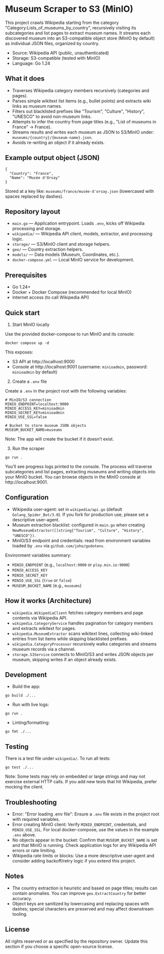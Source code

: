 # Museum Scraper to S3 (MinIO)

This project crawls Wikipedia starting from the category "Category:Lists_of_museums_by_country", recursively visiting its subcategories and list pages to extract museum names. It streams each discovered museum into an S3-compatible object store (MinIO by default) as individual JSON files, organized by country.


- Source: Wikipedia API (public, unauthenticated)
- Storage: S3-compatible (tested with MinIO)
- Language: Go 1.24

## What it does
- Traverses Wikipedia category members recursively (categories and pages).
- Parses simple wikitext list items (e.g., bullet points) and extracts wiki links as museum names.
- Filters out blacklisted prefixes like "Tourism", "Culture", "History", "UNESCO" to avoid non-museum links.
- Attempts to infer the country from page titles (e.g., "List of museums in France" → France).
- Streams results and writes each museum as JSON to S3/MinIO under: `museums/{country}/{museum-name}.json`.
- Avoids re-writing an object if it already exists.

## Example output object (JSON)
```
{
  "Country": "France",
  "Name": "Musée d'Orsay"
}
```
Stored at a key like: `museums/france/musée-d'orsay.json` (lowercased with spaces replaced by dashes).

## Repository layout
- `main.go` — Application entrypoint. Loads `.env`, kicks off Wikipedia processing and storage.
- `wikipedia/` — Wikipedia API client, models, extractor, and processing logic.
- `storage/` — S3/MinIO client and storage helpers.
- `geo/` — Country extraction helpers.
- `models/` — Data models (Museum, Coordinates, etc.).
- `docker-compose.yml` — Local MinIO service for development.

## Prerequisites
- Go 1.24+
- Docker + Docker Compose (recommended for local MinIO)
- Internet access (to call Wikipedia API)

## Quick start
1) Start MinIO locally

Use the provided docker-compose to run MinIO and its console:

```
docker compose up -d
```

This exposes:
- S3 API at http://localhost:9000
- Console at http://localhost:9001 (username: `minioadmin`, password: `minioadmin` by default)

2) Create a `.env` file

Create a `.env` in the project root with the following variables:

```
# MinIO/S3 connection
MINIO_ENDPOINT=localhost:9000
MINIO_ACCESS_KEY=minioadmin
MINIO_SECRET_KEY=minioadmin
MINIO_USE_SSL=false

# Bucket to store museum JSON objects
MUSEUM_BUCKET_NAME=museums
```

Note: The app will create the bucket if it doesn’t exist.

3) Run the scraper

```
go run .
```

You’ll see progress logs printed to the console. The process will traverse subcategories and list pages, extracting museums and writing objects into your MinIO bucket. You can browse objects in the MinIO console at http://localhost:9001.

## Configuration
- Wikipedia user-agent: set in `wikipedia/api.go` (default `Golang_Spider_Bot/3.0`). If you fork for production use, please set a descriptive user-agent.
- Museum extraction blacklist: configured in `main.go` when creating `NewMuseumExtractor([]string{"Tourism", "Culture", "History", "UNESCO"})`.
- MinIO/S3 endpoint and credentials: read from environment variables loaded by `.env` via `github.com/joho/godotenv`.

Environment variables summary:
- `MINIO_ENDPOINT` (e.g., `localhost:9000` or `play.min.io:9000`)
- `MINIO_ACCESS_KEY`
- `MINIO_SECRET_KEY`
- `MINIO_USE_SSL` (`true` or `false`)
- `MUSEUM_BUCKET_NAME` (e.g., `museums`)

## How it works (Architecture)
- `wikipedia.WikipediaClient` fetches category members and page contents via Wikipedia API.
- `wikipedia.CategoryService` handles pagination for category members and extracts wikitext for pages.
- `wikipedia.MuseumExtractor` scans wikitext lines, collecting wiki-linked entries from list items while skipping blacklisted prefixes.
- `wikipedia.CategoryProcessor` recursively walks categories and streams museum records via a channel.
- `storage.S3Service` connects to MinIO/S3 and writes JSON objects per museum, skipping writes if an object already exists.

## Development
- Build the app:

```
go build ./...
```

- Run with live logs:

```
go run .
```

- Linting/formatting:

```
go fmt ./...
```

## Testing
There is a test file under `wikipedia/`. To run all tests:

```
go test ./...
```

Note: Some tests may rely on embedded or large strings and may not exercise external HTTP calls. If you add new tests that hit Wikipedia, prefer mocking the client.

## Troubleshooting
- Error: "Error loading .env file": Ensure a `.env` file exists in the project root with required variables.
- Error creating MinIO client: Verify `MINIO_ENDPOINT`, credentials, and `MINIO_USE_SSL`. For local docker-compose, use the values in the example `.env` above.
- No objects appear in the bucket: Confirm that `MUSEUM_BUCKET_NAME` is set and that MinIO is running. Check application logs for any Wikipedia API errors or rate limiting.
- Wikipedia rate limits or blocks: Use a more descriptive user-agent and consider adding backoff/retry logic if you extend this project.

## Notes
- The country extraction is heuristic and based on page titles; results can contain anomalies. You can improve `geo.ExtractCountry` for better accuracy.
- Object keys are sanitized by lowercasing and replacing spaces with dashes; special characters are preserved and may affect downstream tooling.


## License
All rights reserved or as specified by the repository owner. Update this section if you choose a specific open-source license.
